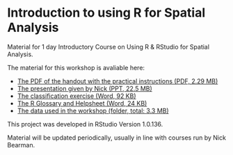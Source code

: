 # Introduction to using R for Spatial Analysis
Material for 1 day Introductory Course on Using R & RStudio for Spatial Analysis.

The material for this workshop is avaliable here:  
- [The PDF of the handout with the practical instructions (PDF, 2.29 MB)](https://github.com/nickbearman/intro-r-spatial-analysis/releases/download/v5.0/intro-r-spatial-analysis.pdf)  
- [The presentation given by Nick (PPT, 22.5 MB)](https://github.com/nickbearman/intro-r-spatial-analysis/raw/master/materials/presentation.pptx)  
- [The classification exercise (Word, 92 KB)](https://github.com/nickbearman/intro-r-spatial-analysis/raw/master/materials/classification-exercise-R.docx)  
- [The R Glossary and Helpsheet (Word, 24 KB)](https://github.com/nickbearman/intro-r-spatial-analysis/raw/master/materials/glossary-helpsheet.docx)  
- [The data used in the workshop (folder, total: 3.3 MB)](https://github.com/nickbearman/intro-r-spatial-analysis/tree/master/data)  

This project was developed in RStudio Version 1.0.136.

Material will be updated periodically, usually in line with courses run by Nick Bearman. 
